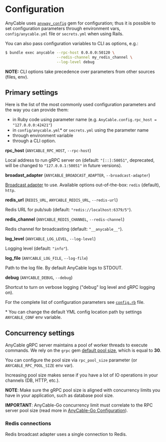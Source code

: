 # Configuration

AnyCable uses [`anyway_config`](https://github.com/palkan/anyway_config) gem for configuration; thus it is possible to set configuration parameters through environment vars, `config/anycable.yml` file or `secrets.yml` when using Rails.

You can also pass configuration variables to CLI as options, e.g.:

```sh
$ bundle exec anycable --rpc-host 0.0.0.0:50120 \
                       --redis-channel my_redis_channel \
                       --log-level debug
```

**NOTE:** CLI options take precedence over parameters from other sources (files, env).

## Primary settings

Here is the list of the most commonly used configuration parameters and the way you can provide them:

- in Ruby code using parameter name (e.g. `AnyCable.config.rpc_host = "127.0.0.0:42421"`)
- in `config/anycable.yml`\* or `secrets.yml` using the parameter name
- through environment variable
- through a CLI option.

**rpc_host** (`ANYCABLE_RPC_HOST`, `--rpc-host`)

Local address to run gRPC server on (default: `"[::]:50051"`, deprecated, will be changed to `"127.0.0.1:50051"` in future versions).

**broadast_adapter** (`ANYCABLE_BROADCAST_ADAPTER`, `--broadcast-adapter`)

[Broadcast adapter](./broadcast_adapters.md) to use. Available options out-of-the-box: `redis` (default), `http`.

**redis_url** (`REDIS_URL`, `ANYCABLE_REDIS_URL`, `--redis-url`)

Redis URL for pub/sub (default: `"redis://localhost:6379/5"`).

**redis_channel** (`ANYCABLE_REDIS_CHANNEL`, `--redis-channel`)

Redis channel for broadcasting (default: `"__anycable__"`).

**log_level** (`ANYCABLE_LOG_LEVEL`, `--log-level`)

Logging level (default: `"info"`).

**log_file** (`ANYCABLE_LOG_FILE`, `--log-file`)

Path to the log file. By default AnyCable logs to STDOUT.

**debug** (`ANYCABLE_DEBUG`, `--debug`)

Shortcut to turn on verbose logging ("debug" log level and gRPC logging on).

For the complete list of configuration parameters see [`config.rb`](https://github.com/anycable/anycable/blob/master/lib/anycable/config.rb) file.

\* You can change the default YML config location path by settings `ANYCABLE_CONF` env variable.

## Concurrency settings

AnyCable gRPC server maintains a pool of worker threads to execute commands. We rely on the `grpc` gem [default pool size](https://github.com/grpc/grpc/blob/80e834abab5dff45e16e9a1e3b98f20eae5f91ad/src/ruby/lib/grpc/generic/rpc_server.rb#L163), which is equal to **30**.

You can configure the pool size via `rpc_pool_size` parameter (or `ANYCABLE_RPC_POOL_SIZE` env var).

Increasing pool size makes sense if you have a lot of IO operations in your channels (DB, HTTP, etc.).

**NOTE**: Make sure the gRPC pool size is aligned with concurrency limits you have in your application, such as database pool size.

**IMPORTANT**: AnyCable-Go concurrency limit must correlate to the RPC server pool size (read more in [AnyCable-Go Configuration](../anycable-go/configuration.md#concurrency-settings)).

### Redis connections

Redis broadcast adapter uses a single connection to Redis.
